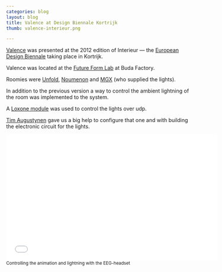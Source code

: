 ```yaml
---
categories: blog
layout: blog
title: Valence at Design Biennale Kortrijk
thumb: valence-interieur.png

---
```


[Valence](http://www.emrg.be/projects/valence.html) was presented at the 2012 edition of Interieur — the [European Design Biennale](http://www.interieur.be/) taking place in Kortrijk.

Valence was located at the [Future Form Lab](http://www.interieur.be/programme/future-form-lab) at Buda Factory. 

Roomies were [Unfold](http://unfold.be/pages/projects), [Noumenon](http://www.noumenon.eu/) and [MGX](http://www.mgxbymaterialise.com/) (who supplied the lights).

In addition to the previous version a way to control the ambient lightning of the room was implemented to the system. 

A [Loxone module](http://www.loxone.com/) was used to control the lights over udp. 

[Tim Augustynen](http://www.rockstarrecordings.be/) gave us a big help to configure that one and with building the electronic circuit for the lights.


<object classid="clsid:02BF25D5-8C17-4B23-BC80-D3488ABDDC6B" width="570"
        height="340" codebase="http://www.apple.com/qtactivex/qtplugin.cab">
        <param name="src" value="/media/gallery/valence.m4v" />
        <param name="autoplay" value="false" />
        <param name="controller" value="true" />
        <param name="loop" value="true" />
        <embed src="/media/gallery/valence.m4v" width="570" height="340" autoplay="false" 
        controller="true" loop="false" pluginspage="http://www.apple.com/quicktime/download/">
        </embed>
</object>
<small>Controlling the animation and lightning with the EEG-headset</small>